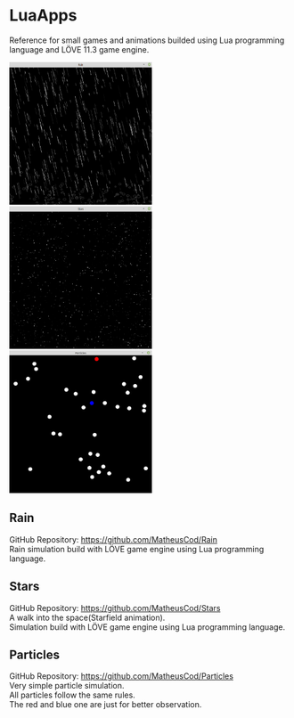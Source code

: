# LuaApps
Reference for small games and animations builded using Lua programming language and LÖVE 11.3 game engine.

<p>
  <img src="https://github.com/MatheusCod/LuaApps/blob/master/images/rain_screenshot.png" width="256" height="256">
  <img src="https://github.com/MatheusCod/LuaApps/blob/master/images/stars_screenshot.png" width="256" height="256">
  <img src="https://github.com/MatheusCod/LuaApps/blob/master/images/particles_screenshot.png" width="256" height="256">
</p>


## Rain
GitHub Repository: https://github.com/MatheusCod/Rain <br>
Rain simulation build with LÖVE game engine using Lua programming language.

## Stars
GitHub Repository: https://github.com/MatheusCod/Stars <br>
A walk into the space(Starfield animation). <br>
Simulation build with LÖVE game engine using Lua programming language.

## Particles
GitHub Repository: https://github.com/MatheusCod/Particles <br>
Very simple particle simulation. <br>
All particles follow the same rules. <br>
The red and blue one are just for better observation.
